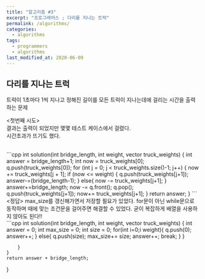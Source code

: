 ```yaml
---
title: "알고리즘 #3"
excerpt: "프로그래머스 ; 다리를 지나는 트럭"
permalink: /algorithms/
categories:
  - algorithms
tags:
  - programmers
  - algorithms
last_modified_at: 2020-06-09
---
```

## 다리를 지나는 트럭  
트럭이 1초마다 1씩 지나고 정해진 길이를 모든 트럭이 지나는데에 걸리는 시간을 출력하는 문제 

<첫번째 시도>  
결과는 출력이 되었지만 몇몇 테스트 케이스에서 걸렸다.  
시간초과가 뜨기도 했다.  

<br>
```cpp  
int solution(int bridge_length, int weight, vector<int> truck_weights) {
    int answer = bridge_length+1;
    int now = truck_weights[0];        
    q.push(truck_weights[0]);
    for (int j = 0; j < truck_weights.size()-1; j++) {
        now += truck_weights[j + 1];
        if (now <= weight) {
            q.push(truck_weights[j+1]);
            answer-=(bridge_length-1);
        }
        else{
            now -= truck_weights[j+1];
        }
        answer+=bridge_length;
        now -= q.front();
        q.pop();
        q.push(truck_weights[j+1]);
        now+= truck_weights[j+1];
    }
    return answer;
}
```  
<br>
<정답>  
max_size를 갱신해가면서 저장할 필요가 있었다.  
for문이 아닌 while문으로 동작하며 때에 맞는 조건문을 걸어주면 해결할 수 있었다.  
굳이 복잡하게 배열을 사용하지 않아도 된다!!  
<br>
```cpp  
int solution(int bridge_length, int weight, vector<int> truck_weights) {
    int answer = 0;
    int max_size = 0;
    int size = 0;
    for(int i=0;i<truck_weights.size();i++){
        size = truck_weights[i];
        while(1){
            if(q.empty()){
                q.push(size);
                max_size+=size;
                answer++;
                break;
            } else if (q.size() == bridge_length){
                max_size-=q.front();
                q.pop();
            } else {
                if(size+max_size > weight){
                    q.push(0);
                    answer++;
                } else{
                    q.push(size);
                    max_size+= size;
                    answer++;
                    break;
                }
            }

        }
    }
    return answer + bridge_length;
}
```

